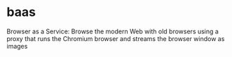 # baas
Browser as a Service: Browse the modern Web with old browsers using a proxy that runs the Chromium browser and streams the browser window as images
